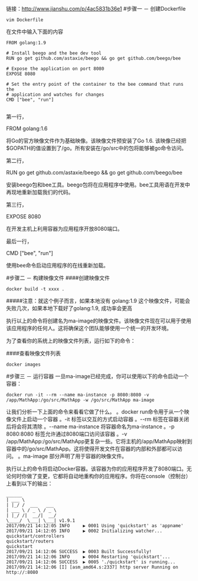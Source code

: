 链接：http://www.jianshu.com/p/4ac5831b36e1
#步骤一 － 创建Dockerfile
```
vim Dockerfile
```
在文件中输入下面的内容
```
FROM golang:1.9

# Install beego and the bee dev tool
RUN go get github.com/astaxie/beego && go get github.com/beego/bee

# Expose the application on port 8080
EXPOSE 8080

# Set the entry point of the container to the bee command that runs the
# application and watches for changes
CMD ["bee", "run"]


```

第一行，

FROM golang:1.6

将Go的官方映像文件作为基础映像。该映像文件预安装了Go 1.6. 该映像已经把$GOPATH的值设置到了/go。所有安装在/go/src中的包将能够被go命令访问。

第二行，

RUN go get github.com/astaxie/beego && go get github.com/beego/bee

安装beego包和bee工具。beego包将在应用程序中使用。bee工具用语在开发中再现地重新加载我们的代码。

第三行，

EXPOSE 8080

在开发主机上利用容器为应用程序开放8080端口。

最后一行，

CMD ["bee", "run"]

使用bee命令启动应用程序的在线重新加载。


#步骤二 － 构建映像文件
####创建映像文件
```
docker build -t xxxx .
```
#####注意：就这个例子而言，如果本地没有 golang:1.9 这个映像文件，可能会失败几次，如果本地下载好了golang:1.9, 成功率会更高

执行以上的命令将创建名为ma-image的映像文件。该映像文件现在可以用于使用该应用程序的任何人。这将确保这个团队能够使用一个统一的开发环境。

为了查看你的系统上的映像文件列表，运行如下的命令：


####查看映像文件列表
```
docker images
```
#步骤三 － 运行容器
一旦ma-image已经完成，你可以使用以下的命令启动一个容器：
```
docker run -it --rm --name ma-instance -p 8080:8080 -v /app/MathApp:/go/src/MathApp -w /go/src/MathApp ma-image
```
让我们分析一下上面的命令来看看它做了什么。
。docker run命令用于从一个映像文件上启动一个容器
。-it 标签以交互的方式启动容器
。--rm 标签在容器关闭后将会将其清除
。--name ma-instance 将容器命名为ma-instance
。-p 8080:8080 标签允许通过8080端口访问该容器
。-v /app/MathApp:/go/src/MathApp更复杂一些。它将主机的/app/MathApp映射到容器中的/go/src/MathApp。这将使得开发文件在容器的内部和外部都可以访问。
。ma-image 部分声明了用于容器的映像文件。

执行以上的命令将启动Docker容器。该容器为你的应用程序开发了8080端口。无论何时你做了变更，它都将自动地重构你的应用程序。你将在console（控制台）上看到以下的输出：

```
______
| ___ \
| |_/ /  ___   ___
| ___ \ / _ \ / _ \
| |_/ /|  __/|  __/
\____/  \___| \___| v1.9.1
2017/09/21 14:12:05 INFO     ▶ 0001 Using 'quickstart' as 'appname'
2017/09/21 14:12:05 INFO     ▶ 0002 Initializing watcher...
quickstart/controllers
quickstart/routers
quickstart
2017/09/21 14:12:06 SUCCESS  ▶ 0003 Built Successfully!
2017/09/21 14:12:06 INFO     ▶ 0004 Restarting 'quickstart'...
2017/09/21 14:12:06 SUCCESS  ▶ 0005 './quickstart' is running...
2017/09/21 14:12:06 [I] [asm_amd64.s:2337] http server Running on http://:8080

```
